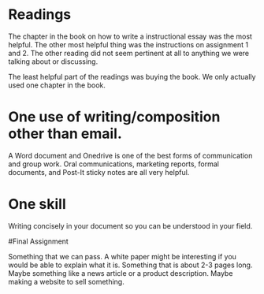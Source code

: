 # Readings

The chapter in the book on how to write a instructional essay was the most helpful. The other most helpful thing was the instructions on assignment 1 and 2. The other reading did not seem pertinent at all to anything we were talking about or discussing. 

The least helpful part of the readings was buying the book. We only actually used one chapter in the book. 

# One use of writing/composition other than email.

A Word document and Onedrive is one of the best forms of communication and group work. Oral communications, marketing reports, formal documents, and Post-It sticky notes are all very helpful.

# One skill

Writing concisely in your document so you can be understood in your field. 

#Final Assignment

Something that we can pass. A white paper might be interesting if you would be able to explain what it is. Something that is about 2-3 pages long. Maybe something like a news article or a product description. Maybe making a website to sell something. 
